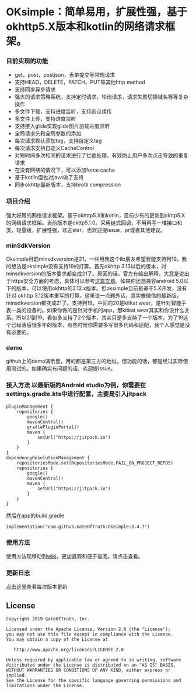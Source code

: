 # OKsimple：简单易用，扩展性强，基于okhttp5.X版本和kotlin的网络请求框架。
### 目前实现的功能
- get，post，postjson，表单提交等常规请求
- 支持HEAD，DELETE，PATCH，PUT等其他http method
- 支持同步异步请求
- 强大的请求策略系统，支持定时请求，轮询请求，请求失败切换域名等等复杂操作
- 多文件下载，支持进度监听，支持断点续传
- 多文件上传，支持进度监听
- 支持接入glide实现glide图片加载进度监听
- 全局请求头和全局参数的添加
- 每次请求默认添加tag，支持自定义tag
- 每次请求支持自定义CacheControl
- 对短时间多次相同的请求进行了拦截处理，有效防止用户多次点击导致的重复请求
- 在没有网络的情况下，可以添加force cache
- 基于kotlin但也对java做了支持
- 同步okhttp最新版本，支持brotli compression


### 项目介绍
强大好用的网络请求框架。基于okhttp5.X和kotlin，目前少有的更新到okttp5.X的网络请求框架。当前版本是okttp5.1.0。采用链式回调，不用再写一堆接口和类，轻量级，扩展性强，欢迎star，也欢迎提issue，pr或者其他建议。

### minSdkVersion
Oksimple目前minsdkversion是21，一些用我这个lib朋友希望我能支持到19，我的想法是oksimple没有支持19的打算。首先okhttp 3.13以后的版本，对minsdkversion的版本要求都变成21了。原因的话，官方有给出解释，大意是说出于https安全方面的考虑，具体可以参考[这篇文章](https://medium.com/square-corner-blog/okhttp-3-13-requires-android-5-818bb78d07ce)。如果你还想兼容android 5.0以下的版本，可以使用okhttp的3.12.x版本。但oksimple目前是基于5.X开发，没有针对 okhttp 3.12版本重写的打算。这里说一点题外话，其实像微信的最新版，minsdkversion都变成21了。支持到19，中间的20是kitkat wear，是针对智能手表一类的设备的。如果你做的是针对手机的app，那kitkat wear其实和你没什么关系。所以21到19，看似多支持了2个版本，其实只是多支持了一个版本。为了19这个已经落后很多年的版本，有些时候你需要多写很多代码和适配，我个人感觉是没有必要的。

### demo
github上的demo演示里，用的都是第三方的地址。但功能的话，都是经过实际使用测试的。如果确实有问题的话，欢迎提issue。


### 接入方法 以最新版的Android studio为例，你需要在settings.gradle.kts中进行配置，主要是引入jitpack
```
pluginManagement {
    repositories {
        google()
        mavenCentral()
        gradlePluginPortal()
        maven {
            setUrl("https://jitpack.io")
        }
    }
}
dependencyResolutionManagement {
    repositoriesMode.set(RepositoriesMode.FAIL_ON_PROJECT_REPOS)
    repositories {
        google()
        mavenCentral()
        maven {
            setUrl("https://jitpack.io")
        }
    }
}
```
然后在app的build.gradle
```
implementation("com.github.GateOfTruth:OkSimple:3.4.7")
```


### 使用方法
使用方法现移动到[wiki](https://github.com/AllenXiao1994/OkSimple/wiki)，更加直观和便于查阅。请点击查看。

### 更新日志
[点击这里](https://github.com/GateOfTruth/OkSimple/releases)查看每次版本更新


License
-------

```
Copyright 2019 GateOfTruth, Inc.

Licensed under the Apache License, Version 2.0 (the "License");
you may not use this file except in compliance with the License.
You may obtain a copy of the License at

   http://www.apache.org/licenses/LICENSE-2.0

Unless required by applicable law or agreed to in writing, software
distributed under the License is distributed on an "AS IS" BASIS,
WITHOUT WARRANTIES OR CONDITIONS OF ANY KIND, either express or implied.
See the License for the specific language governing permissions and
limitations under the License.
```




